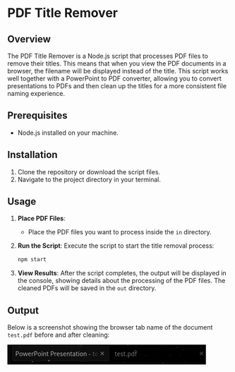 # PDF Title Remover

## Overview

The PDF Title Remover is a Node.js script that processes PDF files to remove their titles. This means that when you view the PDF documents in a browser, the filename will be displayed instead of the title. This script works well together with a PowerPoint to PDF converter, allowing you to convert presentations to PDFs and then clean up the titles for a more consistent file naming experience.

## Prerequisites

- Node.js installed on your machine.

## Installation

1. Clone the repository or download the script files.
2. Navigate to the project directory in your terminal.

## Usage

1. **Place PDF Files**:
   - Place the PDF files you want to process inside the `in` directory.

2. **Run the Script**:
   Execute the script to start the title removal process:

   ```bash
   npm start
   ```

3. **View Results**:
   After the script completes, the output will be displayed in the console, showing details about the processing of the PDF files. The cleaned PDFs will be saved in the `out` directory.

## Output

Below is a screenshot showing the browser tab name of the document `test.pdf` before and after cleaning:

![Before and After Cleaning](screenshot.png)

